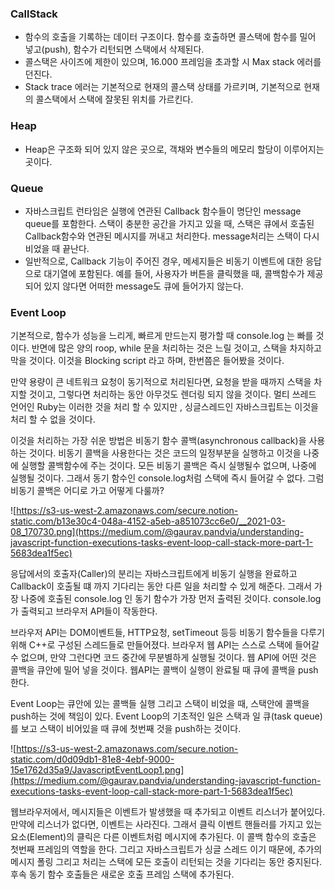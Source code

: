 ### CallStack

- 함수의 호출을 기록하는 데이터 구조이다. 함수를 호출하면 콜스택에 함수를 밀어 넣고(push), 함수가 리턴되면 스택에서 삭제된다.
- 콜스택은 사이즈에 제한이 있으며, 16.000 프레임을 초과할 시 Max stack 에러를 던진다.
- Stack trace 에러는 기본적으로 현재의 콜스택 상태를 가르키며, 기본적으로 현재의 콜스택에서 스택에 잘못된 위치를 가르킨다.

### Heap

- Heap은 구조화 되어 있지 않은 곳으로, 객채와 변수들의 메모리 할당이 이루어지는 곳이다.

### Queue

- 자바스크립트 런타임은 실행에 연관된 Callback 함수들이 명단인 message queue를 포함한다. 스택이 충분한 공간을 가지고 있을 때, 스택은 큐에서 호출된 Callback함수와 연관된 메시지를 꺼내고 처리한다. message처리는 스택이 다시 비었을 때 끝난다.
- 일반적으로, Callback 기능이 주어진 경우, 메세지들은 비동기 이벤트에 대한 응답으로 대기열에 포함된다. 예를 들어, 사용자가 버튼을 클릭했을 때, 콜백함수가 제공되어 있지 않다면 어떠한 message도 큐에 들어가지 않는다.

### Event Loop

기본적으로, 함수가 성능을 느리게, 빠르게 만드는지 평가할 때 console.log 는 빠를 것이다. 반면에 많은 양의 roop, while 문을 처리하는 것은 느릴 것이고, 스택을 차지하고 막을 것이다. 이것을 Blocking script 라고 하며, 한번쯤은 들어봤을 것이다.

만약 용량이 큰 네트워크 요청이 동기적으로 처리된다면, 요청을 받을 때까지 스택을 차지할 것이고, 그렇다면 처리하는 동안 아무것도 렌더링 되지 않을 것이다. 멀티 쓰레드 언어인 Ruby는 이러한 것을 처리 할 수 있지만 , 싱글스레드인 자바스크립트는 이것을 처리 할 수 없을 것이다.

이것을 처리하는 가장 쉬운 방법은 비동기 함수 콜백(asynchronous callback)을 사용하는 것이다. 비동기 콜백을 사용한다는 것은 코드의 일정부분을 실행하고 이것을 나중에 실행할 콜백함수에 주는 것이다. 모든 비동기 콜백은 즉시 실행될수 없으며, 나중에 실행될 것이다. 그래서 동기 함수인 console.log처럼 스택에 즉시 들어갈 수 없다. 그럼 비동기 콜백은 어디로 가고 어떻게 다룰까?

![https://s3-us-west-2.amazonaws.com/secure.notion-static.com/b13e30c4-048a-4152-a5eb-a851073cc6e0/__2021-03-08_170730.png](https://medium.com/@gaurav.pandvia/understanding-javascript-function-executions-tasks-event-loop-call-stack-more-part-1-5683dea1f5ec)

응답에서의 호출자(Caller)의 분리는 자바스크립트에게 비동기 실행을 완료하고 Callback이 호출될 떄 까지 기다리는 동안 다른 일을 처리할 수 있게 해준다. 그래서 가장 나중에 호출된 console.log 인 동기 함수가 가장 먼저 출력된 것이다. console.log가 출력되고 브라우저 API들이 작동한다. 

브라우저 API는 DOM이벤트들, HTTP요청, setTimeout 등등 비동기 함수들을 다루기 위해 C++로 구성된 스레드들로 만들어졌다. 브라우저 웹 API는 스스로 스택에 들어갈 수 없으며, 만약 그런다면 코드 중간에 무분별하게 실행될 것이다.  웹 API에 어떤 것은 콜백을 큐안에 밀어 넣을 것이다. 웹API는 콜백이 실행이 완료될 때 큐에 콜백을 push한다. 

Event Loop는 큐안에 있는 콜백들 실행 그리고 스택이 비었을 때, 스택안에 콜백을 push하는 것에 책임이 있다. Event Loop의 기초적인 일은 스택과 일 큐(task queue)를 보고 스택이 비어있을 때 큐에 첫번째 것을 push하는 것이다.

![https://s3-us-west-2.amazonaws.com/secure.notion-static.com/d0d09db1-81e8-4ebf-9000-15e1762d35a9/JavascriptEventLoop1.png](https://medium.com/@gaurav.pandvia/understanding-javascript-function-executions-tasks-event-loop-call-stack-more-part-1-5683dea1f5ec)

웹브라우저에서, 메시지들은 이벤트가 발생했을 때 추가되고 이벤트 리스너가 붙어있다. 만약에 리스너가 없다면, 이벤트는 사라진다. 그래서 클릭 이벤트 핸들러를 가지고 있는 요소(Element)의 클릭은 다른 이벤트처럼 메시지에 추가된다. 이 콜백 함수의 호출은 첫번째 프레임의 역할을 한다. 그리고 자바스크립트가 싱글 스레드 이기 때문에, 추가의 메시지 폴링 그리고 처리는 스택에 모든 호출이 리턴되는 것을 기다리는 동안 중지된다. 후속 동기 함수 호출들은 새로운 호출 프레임 스택에 추가된다.
